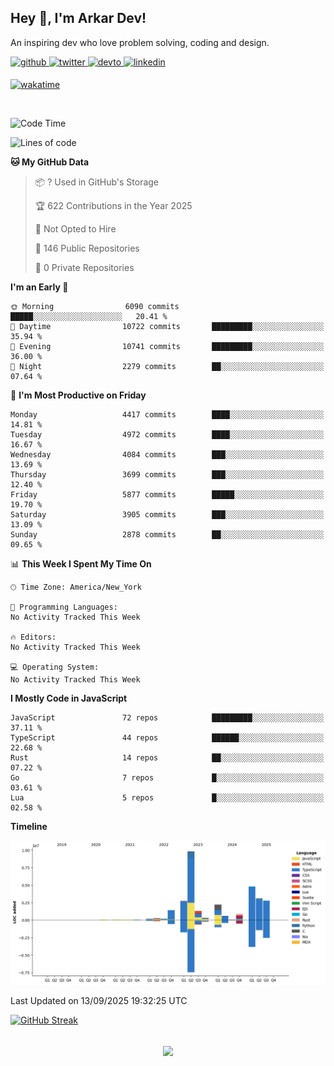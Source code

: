 ## Hey 👋, I'm Arkar Dev!  

An inspiring dev who love problem solving, coding and design.

<a href="https://github.com/Riley1101" target="_blank">
<img src=https://img.shields.io/badge/github-%2324292e.svg?&style=for-the-badge&logo=github&logoColor=white alt=github style="margin-bottom: 5px;" />
</a>
<a href="https://twitter.com/arkardev" target="_blank">
<img src=https://img.shields.io/badge/twitter-%2300acee.svg?&style=for-the-badge&logo=twitter&logoColor=white alt=twitter style="margin-bottom: 5px;" />
</a>
<a href="https://dev.to/riley1101" target="_blank">
<img src=https://img.shields.io/badge/dev.to-%2308090A.svg?&style=for-the-badge&logo=dev.to&logoColor=white alt=devto style="margin-bottom: 5px;" />
</a>
<a href="https://linkedin.com/in/arkar-kaung-myat" target="_blank">
<img src=https://img.shields.io/badge/linkedin-%231E77B5.svg?&style=for-the-badge&logo=linkedin&logoColor=white alt=linkedin style="margin-bottom: 5px;" />
</a>
  
[![wakatime](https://wakatime.com/badge/user/cf23b6e3-75f8-4c04-b0e3-273191c8d2ec.svg)](https://wakatime.com/@cf23b6e3-75f8-4c04-b0e3-273191c8d2ec)

<br/>

<!--START_SECTION:waka-->
![Code Time](http://img.shields.io/badge/Code%20Time-1%2C414%20hrs%2020%20mins-blue)

![Lines of code](https://img.shields.io/badge/From%20Hello%20World%20I%27ve%20Written-31.0%20million%20lines%20of%20code-blue)

**🐱 My GitHub Data** 

> 📦 ? Used in GitHub's Storage 
 > 
> 🏆 622 Contributions in the Year 2025
 > 
> 🚫 Not Opted to Hire
 > 
> 📜 146 Public Repositories 
 > 
> 🔑 0 Private Repositories 
 > 
**I'm an Early 🐤** 

```text
🌞 Morning                6090 commits        █████░░░░░░░░░░░░░░░░░░░░   20.41 % 
🌆 Daytime                10722 commits       █████████░░░░░░░░░░░░░░░░   35.94 % 
🌃 Evening                10741 commits       █████████░░░░░░░░░░░░░░░░   36.00 % 
🌙 Night                  2279 commits        ██░░░░░░░░░░░░░░░░░░░░░░░   07.64 % 
```
📅 **I'm Most Productive on Friday** 

```text
Monday                   4417 commits        ████░░░░░░░░░░░░░░░░░░░░░   14.81 % 
Tuesday                  4972 commits        ████░░░░░░░░░░░░░░░░░░░░░   16.67 % 
Wednesday                4084 commits        ███░░░░░░░░░░░░░░░░░░░░░░   13.69 % 
Thursday                 3699 commits        ███░░░░░░░░░░░░░░░░░░░░░░   12.40 % 
Friday                   5877 commits        █████░░░░░░░░░░░░░░░░░░░░   19.70 % 
Saturday                 3905 commits        ███░░░░░░░░░░░░░░░░░░░░░░   13.09 % 
Sunday                   2878 commits        ██░░░░░░░░░░░░░░░░░░░░░░░   09.65 % 
```


📊 **This Week I Spent My Time On** 

```text
🕑︎ Time Zone: America/New_York

💬 Programming Languages: 
No Activity Tracked This Week

🔥 Editors: 
No Activity Tracked This Week

💻 Operating System: 
No Activity Tracked This Week
```

**I Mostly Code in JavaScript** 

```text
JavaScript               72 repos            █████████░░░░░░░░░░░░░░░░   37.11 % 
TypeScript               44 repos            ██████░░░░░░░░░░░░░░░░░░░   22.68 % 
Rust                     14 repos            ██░░░░░░░░░░░░░░░░░░░░░░░   07.22 % 
Go                       7 repos             █░░░░░░░░░░░░░░░░░░░░░░░░   03.61 % 
Lua                      5 repos             █░░░░░░░░░░░░░░░░░░░░░░░░   02.58 % 
```



**Timeline**

![Lines of Code chart](https://raw.githubusercontent.com/Riley1101/Riley1101/main/assets/bar_graph.png)


 Last Updated on 13/09/2025 19:32:25 UTC
<!--END_SECTION:waka-->

[![GitHub Streak](https://streak-stats.demolab.com?user=Riley1101)](https://git.io/streak-stats)
  
<br/>  
<div align="center">
<img src="https://komarev.com/ghpvc/?username=Riley1101&&style=flat-square" align="center" />
</div>  

